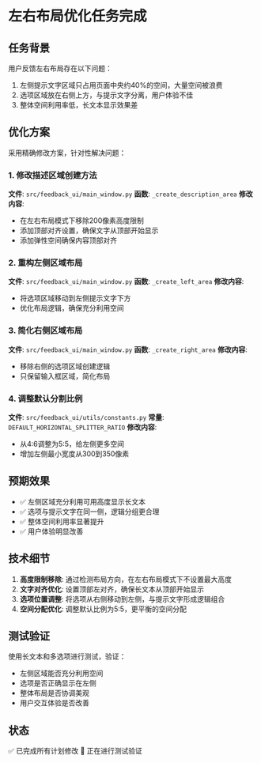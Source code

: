 # 左右布局优化任务完成

## 任务背景
用户反馈左右布局存在以下问题：
1. 左侧提示文字区域只占用页面中央约40%的空间，大量空间被浪费
2. 选项区域放在右侧上方，与提示文字分离，用户体验不佳
3. 整体空间利用率低，长文本显示效果差

## 优化方案
采用精确修改方案，针对性解决问题：

### 1. 修改描述区域创建方法
**文件**: `src/feedback_ui/main_window.py`
**函数**: `_create_description_area`
**修改内容**:
- 在左右布局模式下移除200像素高度限制
- 添加顶部对齐设置，确保文字从顶部开始显示
- 添加弹性空间确保内容顶部对齐

### 2. 重构左侧区域布局
**文件**: `src/feedback_ui/main_window.py`
**函数**: `_create_left_area`
**修改内容**:
- 将选项区域移动到左侧提示文字下方
- 优化布局逻辑，确保充分利用空间

### 3. 简化右侧区域布局
**文件**: `src/feedback_ui/main_window.py`
**函数**: `_create_right_area`
**修改内容**:
- 移除右侧的选项区域创建逻辑
- 只保留输入框区域，简化布局

### 4. 调整默认分割比例
**文件**: `src/feedback_ui/utils/constants.py`
**常量**: `DEFAULT_HORIZONTAL_SPLITTER_RATIO`
**修改内容**:
- 从4:6调整为5:5，给左侧更多空间
- 增加左侧最小宽度从300到350像素

## 预期效果
- ✅ 左侧区域充分利用可用高度显示长文本
- ✅ 选项与提示文字在同一侧，逻辑分组更合理
- ✅ 整体空间利用率显著提升
- ✅ 用户体验明显改善

## 技术细节
1. **高度限制移除**: 通过检测布局方向，在左右布局模式下不设置最大高度
2. **文字对齐优化**: 设置顶部左对齐，确保长文本从顶部开始显示
3. **选项位置调整**: 将选项从右侧移动到左侧，与提示文字形成逻辑组合
4. **空间分配优化**: 调整默认比例为5:5，更平衡的空间分配

## 测试验证
使用长文本和多选项进行测试，验证：
- 左侧区域能否充分利用空间
- 选项是否正确显示在左侧
- 整体布局是否协调美观
- 用户交互体验是否改善

## 状态
✅ 已完成所有计划修改
🧪 正在进行测试验证
